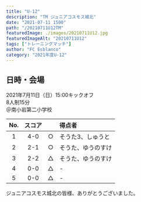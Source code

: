 ```yaml
---
title: "U-12"
description: "TM ジュニアコスモス城北"
date: "2021-07-11 1500"
path: "/20210711U12TM"
featuredImage: ./images/20210711U12.jpg
featuredImageAlt: "20210711U12"
tags: ["トレーニングマッチ"]
author: "FC Esblanco"
category: "2021年度U-12"
---
```


## 日時・会場


2021年7月11日（日）15:00キックオフ  
8人制15分  
＠南小岩第二小学校

<script src="https://adm.shinobi.jp/s/f9835040bccb6582c56df68b8f5ecca7"></script>

| No.| スコア |   | 得点者  |
|:--:|:------:|:-:|:--------|
| 1  | 4-0 | ○ |そうた3、しゅうと|
| 2  | 2-1 | ○ |そうた、ゆうのすけ|
| 3  | 2-2 | △ |そうた、ゆうのすけ|
| 4  | 0-0 | △ |-|
| 5  | 0-0 | △ |-|

ジュニアコスモス城北の皆様、ありがとうございました。
